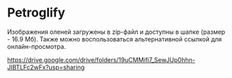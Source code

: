 # Petroglify
Изображения оленей загружены в zip-файл и доступны в шапке (размер - 16.9 Мб). Также можно воспользоваться альтернативной ссылкой для онлайн-просмотра.

https://drive.google.com/drive/folders/19uCMMifi7_SewJUp0hhn-JIBTLFc2wFx?usp=sharing 
